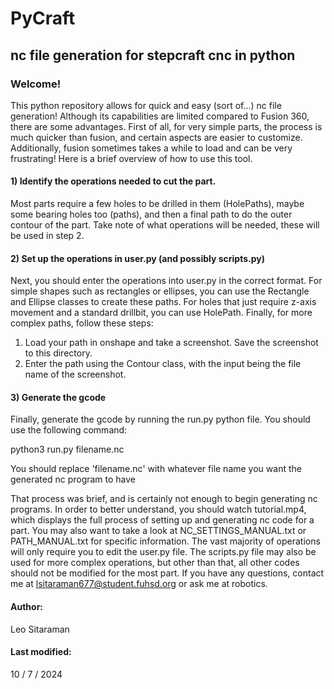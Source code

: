 # PyCraft
## nc file generation for stepcraft cnc in python


### Welcome!

This python repository allows for quick and easy (sort of...) nc file generation! Although its capabilities
are limited compared to Fusion 360, there are some advantages. First of all, for very simple parts, the process
is much quicker than fusion, and certain aspects are easier to customize. Additionally, fusion sometimes takes
a while to load and can be very frustrating! Here is a brief overview of how to use this tool.

#### 1) Identify the operations needed to cut the part.

Most parts require a few holes to be drilled in them (HolePaths), maybe some bearing holes too (paths), and then
a final path to do the outer contour of the part. Take note of what operations will be needed, these will be used in step 2.

#### 2) Set up the operations in user.py (and possibly scripts.py)

Next, you should enter the operations into user.py in the correct format. For simple shapes such as rectangles or ellipses,
you can use the Rectangle and Ellipse classes to create these paths. For holes that just require z-axis movement and a standard
drillbit, you can use HolePath. Finally, for more complex paths, follow these steps:
1) Load your path in onshape and take a screenshot. Save the screenshot to this directory.
2) Enter the path using the Contour class, with the input being the file name of the screenshot.

#### 3) Generate the gcode

Finally, generate the gcode by running the run.py python file. You should use the following command:

python3 run.py filename.nc

You should replace 'filename.nc' with whatever file name you want the generated nc program to have


That process was brief, and is certainly not enough to begin generating nc programs. In order to better understand, you should watch 
tutorial.mp4, which displays the full process of setting up and generating nc code for a part. You may also want to take a look at 
NC\_SETTINGS\_MANUAL.txt or PATH\_MANUAL.txt for specific information. The vast majority of operations will only require you to edit
the user.py file. The scripts.py file may also be used for more complex operations, but other than that, all other codes should not
be modified for the most part. If you have any questions, contact me at lsitaraman677@student.fuhsd.org or ask me at robotics.


#### Author:
Leo Sitaraman
#### Last modified:
10 / 7 / 2024

